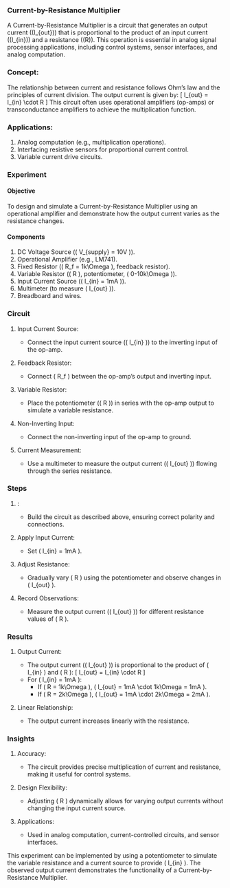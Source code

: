 ### Current-by-Resistance Multiplier

A Current-by-Resistance Multiplier is a circuit that generates an output current (\(I_{out}\)) that is proportional to the product of an input current (\(I_{in}\)) and a resistance (\(R\)). This operation is essential in analog signal processing applications, including control systems, sensor interfaces, and analog computation.

### Concept:

The relationship between current and resistance follows Ohm’s law and the principles of current division. The output current is given by:
\[
I_{out} = I_{in} \cdot R
\]
This circuit often uses operational amplifiers (op-amps) or transconductance amplifiers to achieve the multiplication function.

### Applications:

1. Analog computation (e.g., multiplication operations).
2. Interfacing resistive sensors for proportional current control.
3. Variable current drive circuits.

### Experiment

#### Objective

To design and simulate a Current-by-Resistance Multiplier using an operational amplifier and demonstrate how the output current varies as the resistance changes.

#### Components

1. DC Voltage Source (\( V_{supply} = 10V \)).
2. Operational Amplifier (e.g., LM741).
3. Fixed Resistor (\( R_f = 1k\Omega \), feedback resistor).
4. Variable Resistor (\( R \), potentiometer, \( 0-10k\Omega \)).
5. Input Current Source (\( I_{in} = 1mA \)).
6. Multimeter (to measure \( I_{out} \)).
7. Breadboard and wires.

### Circuit

1. Input Current Source:
   - Connect the input current source (\( I_{in} \)) to the inverting input of the op-amp.

2. Feedback Resistor:
   - Connect \( R_f \) between the op-amp’s output and inverting input.

3. Variable Resistor:
   - Place the potentiometer (\( R \)) in series with the op-amp output to simulate a variable resistance.

4. Non-Inverting Input:
   - Connect the non-inverting input of the op-amp to ground.

5. Current Measurement:
   - Use a multimeter to measure the output current (\( I_{out} \)) flowing through the series resistance.

### Steps

1. :
   - Build the circuit as described above, ensuring correct polarity and connections.

2. Apply Input Current:
   - Set \( I_{in} = 1mA \).

3. Adjust Resistance:
   - Gradually vary \( R \) using the potentiometer and observe changes in \( I_{out} \).

4. Record Observations:
   - Measure the output current (\( I_{out} \)) for different resistance values of \( R \).

### Results

1. Output Current:
   - The output current (\( I_{out} \)) is proportional to the product of \( I_{in} \) and \( R \):
     \[
     I_{out} = I_{in} \cdot R
     \]
   - For \( I_{in} = 1mA \):
     - If \( R = 1k\Omega \), \( I_{out} = 1mA \cdot 1k\Omega = 1mA \).
     - If \( R = 2k\Omega \), \( I_{out} = 1mA \cdot 2k\Omega = 2mA \).

2. Linear Relationship:
   - The output current increases linearly with the resistance.

### Insights

1. Accuracy:
   - The circuit provides precise multiplication of current and resistance, making it useful for control systems.

2. Design Flexibility:
   - Adjusting \( R \) dynamically allows for varying output currents without changing the input current source.

3. Applications:
   - Used in analog computation, current-controlled circuits, and sensor interfaces.

This experiment can be implemented by using a potentiometer to simulate the variable resistance and a current source to provide \( I_{in} \). The observed output current demonstrates the functionality of a Current-by-Resistance Multiplier.
